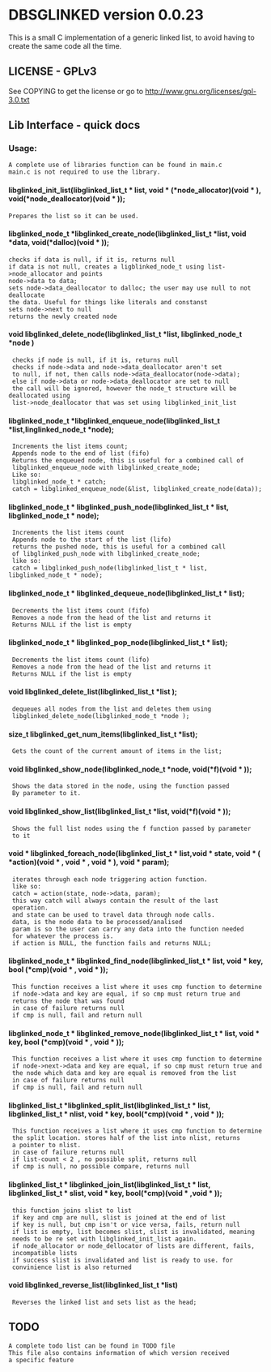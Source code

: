 # DBSGLINKED version 0.0.23

This is a small C implementation of a generic linked list, to avoid having to
create the same code all the time.

## LICENSE - GPLv3
See COPYING to get the license or go to
http://www.gnu.org/licenses/gpl-3.0.txt

## Lib Interface - quick docs
### Usage:
    A complete use of libraries function can be found in main.c
    main.c is not required to use the library.
#### libglinked_init_list(libglinked_list_t * list, void * (*node_allocator)(void * ), void(*node_deallocator)(void * ));
    Prepares the list so it can be used.

#### libglinked_node_t *libglinked_create_node(libglinked_list_t *list, void *data, void(*dalloc)(void * ));
    checks if data is null, if it is, returns null
    if data is not null, creates a ligblinked_node_t using list->node_allocator and points
    node->data to data;
    sets node->data_deallocator to dalloc; the user may use null to not deallocate
    the data. Useful for things like literals and constanst
    sets node->next to null
    returns the newly created node

#### void libglinked_delete_node(libglinked_list_t *list, libglinked_node_t *node )
     checks if node is null, if it is, returns null
     checks if node->data and node->data_deallocator aren't set
     to null, if not, then calls node->data_deallocator(node->data);
     else if node->data or node->data_deallocator are set to null
     the call will be ignored, however the node_t structure will be deallocated using
     list->node_deallocator that was set using libglinked_init_list

#### libglinked_node_t *libglinked_enqueue_node(libglinked_list_t *list,linglinked_node_t *node);
     Increments the list items count;
     Appends node to the end of list (fifo)
     Returns the enqueued node, this is useful for a combined call of
     libglinked_enqueue_node with libglinked_create_node;
     Like so:
     libglinked_node_t * catch;
     catch = libglinked_enqueue_node(&list, libglinked_create_node(data));

#### libglinked_node_t * libglinked_push_node(libglinked_list_t * list, libglinked_node_t * node);
     Increments the list items count
     Appends node to the start of the list (lifo)
     returns the pushed node, this is useful for a combined call
     of libglinked_push_node with libglinked_create_node;
     like so:
     catch = libglinked_push_node(libglinked_list_t * list, libglinked_node_t * node);

#### libglinked_node_t * libglinked_dequeue_node(libglinked_list_t * list);
     Decrements the list items count (fifo)
     Removes a node from the head of the list and returns it
     Returns NULL if the list is empty

#### libglinked_node_t * libglinked_pop_node(libglinked_list_t * list);
     Decrements the list items count (lifo)
     Removes a node from the head of the list and returns it
     Returns NULL if the list is empty

#### void libglinked_delete_list(libglinked_list_t *list );
     dequeues all nodes from the list and deletes them using
     libglinked_delete_node(libglinked_node_t *node );

#### size_t libglinked_get_num_items(libglinked_list_t *list);
     Gets the count of the current amount of items in the list;

#### void libglinked_show_node(libglinked_node_t *node, void(*f)(void * ));
     Shows the data stored in the node, using the function passed
     By parameter to it.

#### void libglinked_show_list(libglinked_list_t *list, void(*f)(void * ));
     Shows the full list nodes using the f function passed by parameter
     to it

#### void * libglinked_foreach_node(libglinked_list_t * list,void * state, void * ( *action)(void * , void * , void * ), void * param);
     iterates through each node triggering action function.
     like so:
     catch = action(state, node->data, param);
     this way catch will always contain the result of the last
     operation.
     and state can be used to travel data through node calls.
     data, is the node data to be processed/analised
     param is so the user can carry any data into the function needed
     for whatever the process is.
     if action is NULL, the function fails and returns NULL;

#### libglinked_node_t * libglinked_find_node(libglinked_list_t * list, void * key, bool (*cmp)(void * , void * ));
     This function receives a list where it uses cmp function to determine
     if node->data and key are equal, if so cmp must return true and
     returns the node that was found
     in case of failure returns null
     if cmp is null, fail and return null

#### libglinked_node_t * libglinked_remove_node(libglinked_list_t * list, void * key, bool (*cmp)(void * , void * ));
     This function receives a list where it uses cmp function to determine
     if node->next->data and key are equal, if so cmp must return true and
     the node which data and key are equal is removed from the list
     in case of failure returns null
     if cmp is null, fail and return null

#### libglinked_list_t *libglinked_split_list(libglinked_list_t * list, libglinked_list_t * nlist, void * key, bool(*cmp)(void * , void * ));
     This function receives a list where it uses cmp function to determine
     the split location. stores half of the list into nlist, returns
     a pointer to nlist.
     in case of failure returns null
     if list-count < 2 , no possible split, returns null
     if cmp is null, no possible compare, returns null

#### libglinked_list_t * libglinked_join_list(libglinked_list_t * list, libglinked_list_t * slist, void * key, bool(*cmp)(void * ,void * ));
     this function joins slist to list
     if key and cmp are null, slist is joined at the end of list
     if key is null, but cmp isn't or vice versa, fails, return null
     if list is empty, list becomes slist, slist is invalidated, meaning
     needs to be re set with libglinked_init_list again.
     if node_allocator or node_dellocator of lists are different, fails,
     incompatible lists
     if success slist is invalidated and list is ready to use. for
     convinience list is also returned


#### void libglinked_reverse_list(libglinked_list_t *list)
     Reverses the linked list and sets list as the head;

## TODO
    A complete todo list can be found in TODO file
    This file also contains information of which version received
    a specific feature
